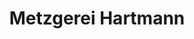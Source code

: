 ---
title: "Metzgerei Hartmann"
url: /bad-reichenhall/metzgerei-hartmann-gewerkenstrasse/
shop: Metzgerei
---
